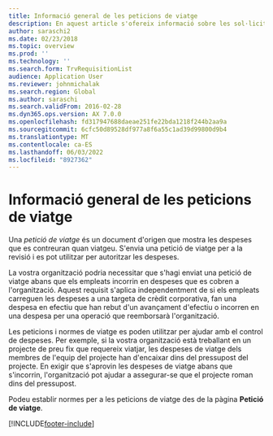 ```yaml
---
title: Informació general de les peticions de viatge
description: En aquest article s'ofereix informació sobre les sol·licituds de viatge. Una petició de viatge documenta les despeses de viatge planificades.
author: saraschi2
ms.date: 02/23/2018
ms.topic: overview
ms.prod: ''
ms.technology: ''
ms.search.form: TrvRequisitionList
audience: Application User
ms.reviewer: johnmichalak
ms.search.region: Global
ms.author: saraschi
ms.search.validFrom: 2016-02-28
ms.dyn365.ops.version: AX 7.0.0
ms.openlocfilehash: fd317947688daeae251fe22bda1218f244b2aa9a
ms.sourcegitcommit: 6cfc50d89528df977a8f6a55c1ad39d99800d9b4
ms.translationtype: MT
ms.contentlocale: ca-ES
ms.lasthandoff: 06/03/2022
ms.locfileid: "8927362"
---
```

# <a name="travel-requisitions-overview"></a>Informació general de les peticions de viatge

Una *petició de viatge* és un document d'origen que mostra les despeses que es contreuran quan viatgeu. S'envia una petició de viatge per a la revisió i es pot utilitzar per autoritzar les despeses.

La vostra organització podria necessitar que s'hagi enviat una petició de viatge abans que els empleats incorrin en despeses que es cobren a l'organització. Aquest requisit s'aplica independentment de si els empleats carreguen les despeses a una targeta de crèdit corporativa, fan una despesa en efectiu que han rebut d'un avançament d'efectiu o incorren en una despesa per una operació que reemborsarà l'organització.

Les peticions i normes de viatge es poden utilitzar per ajudar amb el control de despeses. Per exemple, si la vostra organització està treballant en un projecte de preu fix que requereix viatjar, les despeses de viatge dels membres de l'equip del projecte han d'encaixar dins del pressupost del projecte. En exigir que s'aprovin les despeses de viatge abans que s'incorrin, l'organització pot ajudar a assegurar-se que el projecte roman dins del pressupost.

Podeu establir normes per a les peticions de viatge des de la pàgina **Petició de viatge**.


[!INCLUDE[footer-include](../includes/footer-banner.md)]